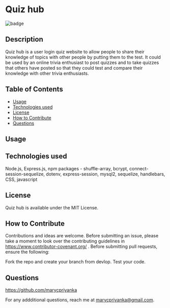 # Quiz hub
![badge](https://img.shields.io/badge/MIT-License-blue.svg)

## Description

Quiz hub is a user login quiz website to allow people to share their knowledge of topics  with other people by putting them to the test. It could be used by an online trivia enthusiast to post quizzes and to take quizzes that others have posted so that they could test and compare their knowledge with other trivia enthusiasts.

## Table of Contents 

- [Usage](#usage)
- [Technologies used](#technologies-used)
- [License](#license)
- [How to Contribute](#how-to-contribute)
- [Questions](#questions)

## Usage



##  Technologies used

Node.js, Express.js, npm packages - shuffle-array, bcrypt, connect-session-sequelize, dotenv, express-session, mysql2, sequelize, handlebars, CSS, javascript

## License

Quiz hub is available under the MIT License.

## How to Contribute

Contributions and ideas are welcome. Before submitting an issue, please take a moment to look over the contributing guidelines in https://www.contributor-covenant.org/ . Before submitting pull requests, ensure the following:

Fork the repo and create your branch from devlop. Test your code. 

## Questions

https://github.com/marycpriyanka

For any addditional questions, reach me at marycpriyanka@gmail.com.
